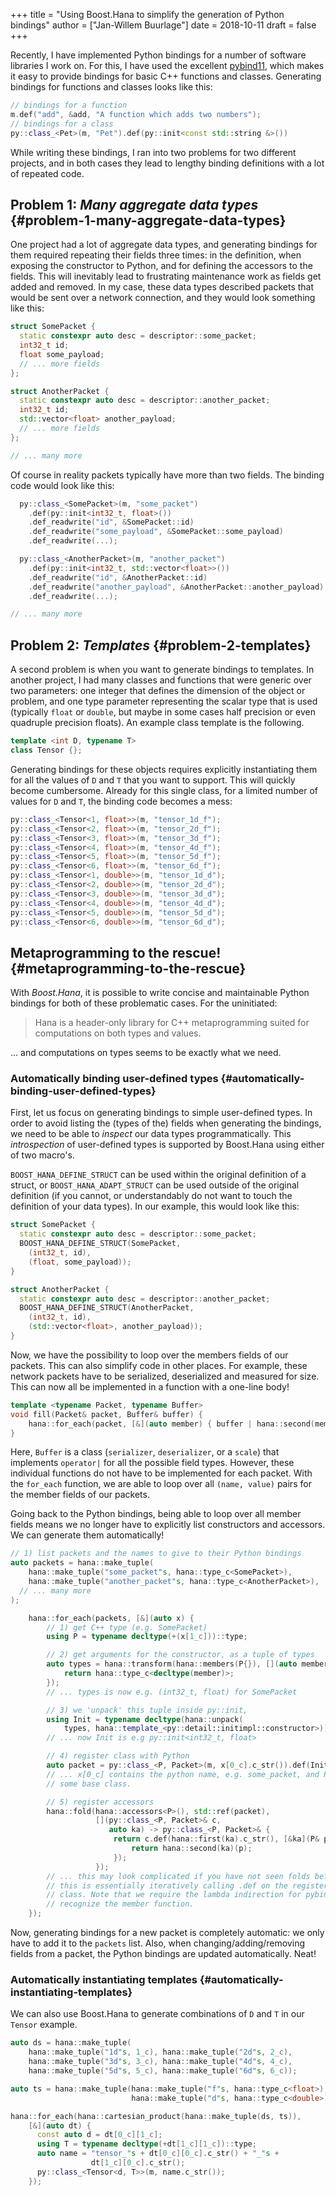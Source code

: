+++
title = "Using Boost.Hana to simplify the generation of Python bindings"
author = ["Jan-Willem Buurlage"]
date = 2018-10-11
draft = false
+++

Recently, I have implemented Python bindings for a number of software libraries
I work on. For this, I have used the excellent [pybind11](https://github.com/pybind/pybind11), which makes it easy to
provide bindings for basic C++ functions and classes. Generating bindings for
functions and classes looks like this:

```cpp
// bindings for a function
m.def("add", &add, "A function which adds two numbers");
// bindings for a class
py::class_<Pet>(m, "Pet").def(py::init<const std::string &>())
```

While writing these bindings, I ran into two problems for two different
projects, and in both cases they lead to lengthy binding definitions with a lot
of repeated code.


## Problem 1: _Many aggregate data types_ {#problem-1-many-aggregate-data-types}

One project had a lot of aggregate data types, and generating bindings for them
required repeating their fields three times: in the definition, when exposing
the constructor to Python, and for defining the accessors to the fields. This
will inevitably lead to frustrating maintenance work as fields get added and
removed. In my case, these data types described packets that would be sent over
a network connection, and they would look something like this:

```cpp
struct SomePacket {
  static constexpr auto desc = descriptor::some_packet;
  int32_t id;
  float some_payload;
  // ... more fields
};

struct AnotherPacket {
  static constexpr auto desc = descriptor::another_packet;
  int32_t id;
  std::vector<float> another_payload;
  // ... more fields
};

// ... many more
```

Of course in reality packets typically have more than two fields. The binding
code would look like this:

```cpp
  py::class_<SomePacket>(m, "some_packet")
    .def(py::init<int32_t, float>())
    .def_readwrite("id", &SomePacket::id)
    .def_readwrite("some_payload", &SomePacket::some_payload)
    .def_readwrite(...);

  py::class_<AnotherPacket>(m, "another_packet")
    .def(py::init<int32_t, std::vector<float>>())
    .def_readwrite("id", &AnotherPacket::id)
    .def_readwrite("another_payload", &AnotherPacket::another_payload)
    .def_readwrite(...);

// ... many more
```


## Problem 2: _Templates_ {#problem-2-templates}

A second problem is when you want to generate bindings to templates. In another
project, I had many classes and functions that were generic over two parameters:
one integer that defines the dimension of the object or problem, and one type
parameter representing the scalar type that is used (typically `float` or
`double`, but maybe in some cases half precision or even quadruple precision
floats). An example class template is the following.

```cpp
template <int D, typename T>
class Tensor {};
```

Generating bindings for these objects requires explicitly instantiating them for
all the values of `D` and `T` that you want to support. This will quickly become
cumbersome. Already for this single class, for a limited number of values for
`D` and `T`, the binding code becomes a mess:

```cpp
py::class_<Tensor<1, float>>(m, "tensor_1d_f");
py::class_<Tensor<2, float>>(m, "tensor_2d_f");
py::class_<Tensor<3, float>>(m, "tensor_3d_f");
py::class_<Tensor<4, float>>(m, "tensor_4d_f");
py::class_<Tensor<5, float>>(m, "tensor_5d_f");
py::class_<Tensor<6, float>>(m, "tensor_6d_f");
py::class_<Tensor<1, double>>(m, "tensor_1d_d");
py::class_<Tensor<2, double>>(m, "tensor_2d_d");
py::class_<Tensor<3, double>>(m, "tensor_3d_d");
py::class_<Tensor<4, double>>(m, "tensor_4d_d");
py::class_<Tensor<5, double>>(m, "tensor_5d_d");
py::class_<Tensor<6, double>>(m, "tensor_6d_d");
```


## Metaprogramming to the rescue! {#metaprogramming-to-the-rescue}

With _Boost.Hana_, it is possible to write concise and maintainable Python
bindings for both of these problematic cases. For the uninitiated:

> Hana is a header-only library for C++ metaprogramming suited for computations on
> both types and values.

... and computations on types seems to be exactly what we need.


### Automatically binding user-defined types {#automatically-binding-user-defined-types}

First, let us focus on generating bindings to simple user-defined types. In
order to avoid listing the (types of the) fields when generating the bindings,
we need to be able to _inspect_ our data types programmatically. This
_introspection_ of user-defined types is supported by Boost.Hana using either
of two macro's.

`BOOST_HANA_DEFINE_STRUCT` can be used within the original definition of a
struct, or `BOOST_HANA_ADAPT_STRUCT` can be used outside of the original
definition (if you cannot, or understandably do not want to touch the definition
of your data types). In our example, this would look like this:

```cpp
struct SomePacket {
  static constexpr auto desc = descriptor::some_packet;
  BOOST_HANA_DEFINE_STRUCT(SomePacket,
    (int32_t, id),
    (float, some_payload));
}

struct AnotherPacket {
  static constexpr auto desc = descriptor::another_packet;
  BOOST_HANA_DEFINE_STRUCT(AnotherPacket,
    (int32_t, id),
    (std::vector<float>, another_payload));
}
```

Now, we have the possibility to loop over the members fields of our packets.
This can also simplify code in other places. For example, these network packets
have to be serialized, deserialized and measured for size. This can now all be
implemented in a function with a one-line body!

```cpp
template <typename Packet, typename Buffer>
void fill(Packet& packet, Buffer& buffer) {
    hana::for_each(packet, [&](auto member) { buffer | hana::second(member); });
}
```

Here, `Buffer` is a class (`serializer`, `deserializer`, or a `scale`) that
implements `operator|` for all the possible field types. However, these
individual functions do not have to be implemented for each packet. With the
`for_each` function, we are able to loop over all `(name, value)` pairs for the
member fields of our packets.

Going back to the Python bindings, being able to loop over all member fields
means we no longer have to explicitly list constructors and accessors. We can
generate them automatically!

```cpp
// 1) list packets and the names to give to their Python bindings
auto packets = hana::make_tuple(
    hana::make_tuple("some_packet"s, hana::type_c<SomePacket>),
    hana::make_tuple("another_packet"s, hana::type_c<AnotherPacket>),
  // ... many more
);

    hana::for_each(packets, [&](auto x) {
        // 1) get C++ type (e.g. SomePacket)
        using P = typename decltype(+(x[1_c]))::type;

        // 2) get arguments for the constructor, as a tuple of types
        auto types = hana::transform(hana::members(P{}), [](auto member) {
            return hana::type_c<decltype(member)>;
        });
        // ... types is now e.g. (int32_t, float) for SomePacket

        // 3) we 'unpack' this tuple inside py::init,
        using Init = typename decltype(hana::unpack(
            types, hana::template_<py::detail::initimpl::constructor>))::type;
        // ... now Init is e.g py::init<int32_t, float>

        // 4) register class with Python
        auto packet = py::class_<P, Packet>(m, x[0_c].c_str()).def(Init());
        // ... x[0_c] contains the python name, e.g. some_packet, and Packet is
        // some base class.

        // 5) register accessors
        hana::fold(hana::accessors<P>(), std::ref(packet),
                   [](py::class_<P, Packet>& c,
                      auto ka) -> py::class_<P, Packet>& {
                       return c.def(hana::first(ka).c_str(), [&ka](P& p) {
                           return hana::second(ka)(p);
                       });
                   });
        // ... this may look complicated if you have not seen folds before, but
        // this is essentially iteratively calling .def on the registered packet
        // class. Note that we require the lambda indirection for pybind11 to
        // recognize the member function.
    });
```

Now, generating bindings for a new packet is completely automatic: we only have
to add it to the `packets` list. Also, when changing/adding/removing fields from
a packet, the Python bindings are updated automatically. Neat!


### Automatically instantiating templates {#automatically-instantiating-templates}

We can also use Boost.Hana to generate combinations of `D` and `T` in our
`Tensor` example.

```cpp
auto ds = hana::make_tuple(
    hana::make_tuple("1d"s, 1_c), hana::make_tuple("2d"s, 2_c),
    hana::make_tuple("3d"s, 3_c), hana::make_tuple("4d"s, 4_c),
    hana::make_tuple("5d"s, 5_c), hana::make_tuple("6d"s, 6_c));

auto ts = hana::make_tuple(hana::make_tuple("f"s, hana::type_c<float>),
                           hana::make_tuple("d"s, hana::type_c<double>));

hana::for_each(hana::cartesian_product(hana::make_tuple(ds, ts)),
    [&](auto dt) {
      const auto d = dt[0_c][1_c];
      using T = typename decltype(+dt[1_c][1_c])::type;
      auto name = "tensor_"s + dt[0_c][0_c].c_str() + "_"s +
                  dt[1_c][0_c].c_str();
      py::class_<Tensor<d, T>>(m, name.c_str());
    });
```
